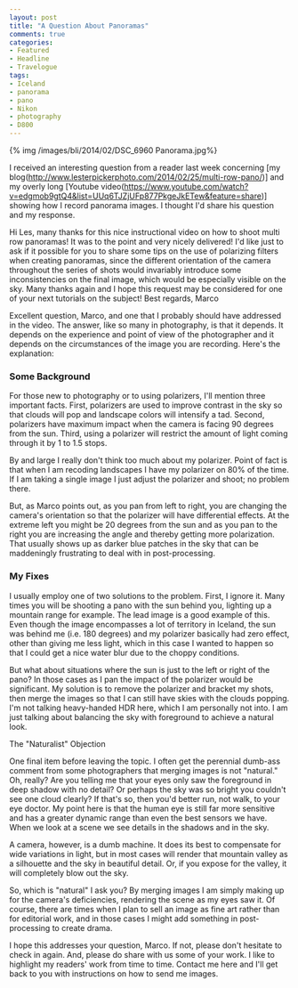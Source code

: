 ```yaml
---
layout: post
title: "A Question About Panoramas"
comments: true
categories:
- Featured
- Headline
- Travelogue
tags:
- Iceland
- panorama
- pano
- Nikon
- photography
- D800
---
```


{% img /images/bli/2014/02/DSC_6960 Panorama.jpg%}

I received an interesting question from a reader last week concerning [my blog(http://www.lesterpickerphoto.com/2014/02/25/multi-row-pano/)] and my overly long [Youtube video(https://www.youtube.com/watch?v=edgmob9gtQ4&list=UUq6TJZjUFp877PkgeJkETew&feature=share)] showing how I record panorama images. I thought I'd share his question and my response.

<!--more-->

Hi Les,
many thanks for this nice instructional video on how to shoot multi row panoramas! It was to the point and very nicely delivered! I'd like just to ask if it possible for you to share some tips on the use of polarizing filters when creating panoramas, since the different orientation of the camera throughout the series of shots would invariably introduce some inconsistencies on the final image, which would be especially visible on the sky. Many thanks again and I hope this request may be considered for one of your next tutorials on the subject!
Best regards,
Marco

Excellent question, Marco, and one that I probably should have addressed in the video. The answer, like so many in photography, is that it depends. It depends on the experience and point of view of the photographer and it depends on the circumstances of the image you are recording. Here's the explanation:

### Some Background

For those new to photography or to using polarizers, I'll mention three important facts. First, polarizers are used to improve contrast in the sky so that clouds will pop and landscape colors will intensify a tad. Second, polarizers have maximum impact when the camera is facing 90 degrees from the sun. Third, using a polarizer will restrict the amount of light coming through it by 1 to 1.5 stops. 

By and large I really don't think too much about my polarizer. Point of fact is that when I am recoding landscapes I have my polarizer on 80% of the time. If I am taking a single image I just adjust the polarizer and shoot; no problem there. 

But, as Marco points out, as you pan from left to right, you are changing the camera's orientation so that the polarizer will have differential effects. At the extreme left you might be 20 degrees from the sun and as you pan to the right you are increasing the angle and thereby getting more polarization. That usually shows up as darker blue patches in the sky that can be maddeningly frustrating to deal with in post-processing. 

### My Fixes

I usually employ one of two solutions to the problem. First, I ignore it. Many times you will be shooting a pano with the sun behind you, lighting up a mountain range for example. The lead image is a good example of this. Even though the image encompasses a lot of territory in Iceland, the sun was behind me (i.e. 180 degrees) and my polarizer basically had zero effect, other than giving me less light, which in this case I wanted to happen so that I could get a nice water blur due to the choppy conditions. 

But what about situations where the sun is just to the left or right of the pano? In those cases as I pan the impact of the polarizer would be significant. My solution is to remove the polarizer and bracket my shots, then merge the images so that I can still have skies with the clouds popping. I'm not talking heavy-handed HDR here, which I am personally not into. I am just  talking about balancing the sky with foreground to achieve a natural look.

The "Naturalist" Objection

One final item before leaving the topic. I often get the perennial dumb-ass comment from some photographers that merging images is not "natural." Oh, really? Are you telling me that your eyes only saw the foreground in deep shadow with no detail?  Or perhaps the sky was so bright you couldn't see one cloud clearly? If that's so, then you'd better run, not walk, to your eye doctor. My point here is that the human eye is still far more sensitive and has a greater dynamic range than even the best sensors we have. When we look at a scene we see details in the shadows and in the sky. 

A camera, however, is a dumb machine. It does its best to compensate for wide variations in light, but in most cases will render that mountain valley as a silhouette and the sky in beautiful detail. Or, if you expose for the valley, it will completely blow out the sky. 

So, which is "natural" I ask you? By merging images I am simply making up for the camera's deficiencies, rendering the scene as my eyes saw it. Of course, there are times when I plan to sell an image as fine art rather than for editorial work, and in those cases I might add something in post-processing to create drama. 

I hope this addresses your question, Marco. If not, please don't hesitate to check in again. And, please do share with us some of your work. I like to highlight my readers' work from time to time. Contact me here and I'll get back to you with instructions on how to send me images. 